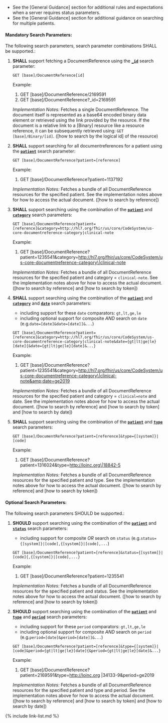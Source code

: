 
- See the [General Guidance] section for additional rules and expectations when a server requires status parameters.
- See the [General Guidance] section for additional guidance on searching for multiple patients.

#### Mandatory Search Parameters:

The following search parameters, search parameter combinations SHALL be supported.:

1. **SHALL** support fetching a DocumentReference using the **[`_id`](SearchParameter-us-core-documentreference-id.html)** search parameter:

    `GET [base]/DocumentReference[id]`

    Example:
    
      1. GET [base]/DocumentReference/2169591
      1. GET [base]/DocumentReference?_id=2169591

    *Implementation Notes:* Fetches a single DocumentReference. The document itself is represented as a base64 encoded binary data element or retrieved using the link provided by the resource. If the document is a  relative link to a [Binary] resource like a resource reference, it can be subsequently retrieved using: `GET [base]/Binary/[id]`. ([how to search by the logical id] of the resource)

1. **SHALL** support searching for all documentreferences for a patient using the **[`patient`](SearchParameter-us-core-documentreference-patient.html)** search parameter:

    `GET [base]/DocumentReference?patient=[reference]`

    Example:
    
      1. GET [base]/DocumentReference?patient=1137192

    *Implementation Notes:* Fetches a bundle of all DocumentReference resources for the specified patient. See the implementation notes above for how to access the actual document. ([how to search by reference])

1. **SHALL** support searching using the combination of the **[`patient`](SearchParameter-us-core-documentreference-patient.html)** and **[`category`](SearchParameter-us-core-documentreference-category.html)** search parameters:

    `GET [base]/DocumentReference?patient=[reference]&category=http://hl7.org/fhir/us/core/CodeSystem/us-core-documentreference-category|clinical-note`

    Example:
    
      1. GET [base]/DocumentReference?patient=1235541&amp;category=http://hl7.org/fhir/us/core/CodeSystem/us-core-documentreference-category\|clinical-note

    *Implementation Notes:* Fetches a bundle of all DocumentReference resources for the specified patient and category = `clinical-note`.  See the implementation notes above for how to access the actual document. ([how to search by reference] and [how to search by token])

1. **SHALL** support searching using the combination of the **[`patient`](SearchParameter-us-core-documentreference-patient.html)** and **[`category`](SearchParameter-us-core-documentreference-category.html)** and **[`date`](SearchParameter-us-core-documentreference-date.html)** search parameters:
    - including support for these `date` comparators: `gt,lt,ge,le`
    - including optional support for composite *AND* search on `date` (e.g.`date=[date]&date=[date]]&...`)

    `GET [base]/DocumentReference?patient=[reference]&category=http://hl7.org/fhir/us/core/CodeSystem/us-core-documentreference-category|clinical-note&date={gt|lt|ge|le}[date]{&date={gt|lt|ge|le}[date]&...}`

    Example:
    
      1. GET [base]/DocumentReference?patient=1235541&amp;category=http://hl7.org/fhir/us/core/CodeSystem/us-core-documentreference-category\|clinical-note&amp;date=ge2019

    *Implementation Notes:* Fetches a bundle of all DocumentReference resources for the specified patient and category = `clinical=note` and date. See the implementation notes above for how to access the actual document. ([how to search by reference] and [how to search by token] and [how to search by date])

1. **SHALL** support searching using the combination of the **[`patient`](SearchParameter-us-core-documentreference-patient.html)** and **[`type`](SearchParameter-us-core-documentreference-type.html)** search parameters:

    `GET [base]/DocumentReference?patient=[reference]&type={[system]}|[code]`

    Example:
    
      1. GET [base]/DocumentReference?patient=1316024&amp;type=http://loinc.org\|18842-5

    *Implementation Notes:* Fetches a bundle of all DocumentReference resources for the specified patient and type. See the implementation notes above for how to access the actual document. ([how to search by reference] and [how to search by token])


#### Optional Search Parameters:

The following search parameters SHOULD be supported.:

1. **SHOULD** support searching using the combination of the **[`patient`](SearchParameter-us-core-documentreference-patient.html)** and **[`status`](SearchParameter-us-core-documentreference-status.html)** search parameters:
    - including support for composite *OR* search on `status` (e.g.`status={[system]}|[code],{[system]}|[code],...`)

    `GET [base]/DocumentReference?patient=[reference]&status={[system]}|[code]{,{[system]}|[code],...}`

    Example:
    
      1. GET [base]/DocumentReference?patient=1235541

    *Implementation Notes:* Fetches a bundle of all DocumentReference resources for the specified patient and status. See the implementation notes above for how to access the actual document. ([how to search by reference] and [how to search by token])

1. **SHOULD** support searching using the combination of the **[`patient`](SearchParameter-us-core-documentreference-patient.html)** and **[`type`](SearchParameter-us-core-documentreference-type.html)** and **[`period`](SearchParameter-us-core-documentreference-period.html)** search parameters:
    - including support for these `period` comparators: `gt,lt,ge,le`
    - including optional support for composite *AND* search on `period` (e.g.`period=[date]&period=[date]]&...`)

    `GET [base]/DocumentReference?patient=[reference]&type={[system]}|[code]&period={gt|lt|ge|le}[date]{&period={gt|lt|ge|le}[date]&...}`

    Example:
    
      1. GET [base]/DocumentReference?patient=2169591&amp;type=http://loinc.org \|34133-9&amp;period=ge2019

    *Implementation Notes:* Fetches a bundle of all DocumentReference resources for the specified patient and type and period. See the implementation notes above for how to access the actual document. ([how to search by reference] and [how to search by token] and [how to search by date])

{% include link-list.md %}